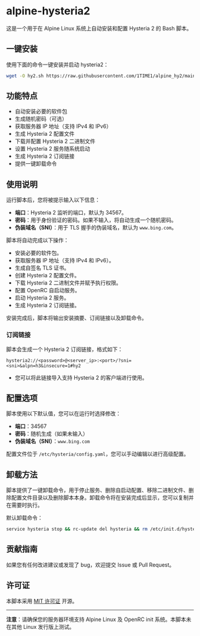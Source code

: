 # alpine-hysteria2

这是一个用于在 Alpine Linux 系统上自动安装和配置 Hysteria 2 的 Bash 脚本。

## 一键安装

使用下面的命令一键安装并启动 hysteria2：

```bash
wget -O hy2.sh https://raw.githubusercontent.com/1TIME1/alpine_hy2/main/hy2.sh && sh hy2.sh
```

## 功能特点

- 自动安装必要的软件包
- 生成随机密码（可选）
- 获取服务器 IP 地址（支持 IPv4 和 IPv6）
- 生成 Hysteria 2 配置文件
- 下载并配置 Hysteria 2 二进制文件
- 设置 Hysteria 2 服务随系统启动
- 生成 Hysteria 2 订阅链接
- 提供一键卸载命令

## 使用说明

运行脚本后，您将被提示输入以下信息：

- **端口**：Hysteria 2 监听的端口，默认为 34567。
- **密码**：用于身份验证的密码。如果不输入，将自动生成一个随机密码。
- **伪装域名（SNI）**：用于 TLS 握手的伪装域名，默认为 `www.bing.com`。

脚本将自动完成以下操作：

- 安装必要的软件包。
- 获取服务器 IP 地址（支持 IPv4 和 IPv6）。
- 生成自签名 TLS 证书。
- 创建 Hysteria 2 配置文件。
- 下载 Hysteria 2 二进制文件并赋予执行权限。
- 配置 OpenRC 自启动服务。
- 启动 Hysteria 2 服务。
- 生成 Hysteria 2 订阅链接。

安装完成后，脚本将输出安装摘要、订阅链接以及卸载命令。

### 订阅链接

脚本会生成一个 Hysteria 2 订阅链接，格式如下：

```
hysteria2://<password>@<server_ip>:<port>/?sni=<sni>&alpn=h3&insecure=1#hy2
```

- 您可以将此链接导入支持 Hysteria 2 的客户端进行使用。

## 配置选项

脚本使用以下默认值，您可以在运行时选择修改：

- **端口**：34567
- **密码**：随机生成（如果未输入）
- **伪装域名（SNI）**：`www.bing.com`

配置文件位于 `/etc/hysteria/config.yaml`，您可以手动编辑以进行高级配置。

## 卸载方法

脚本提供了一键卸载命令，用于停止服务、删除自启动配置、移除二进制文件、删除配置文件目录以及删除脚本本身。卸载命令将在安装完成后显示，您可以复制并在需要时执行。

默认卸载命令：
```bash
service hysteria stop && rc-update del hysteria && rm /etc/init.d/hysteria && rm /usr/local/bin/hysteria && rm -rf /etc/hysteria && rm hy2.sh && rm .wget-hsts
```

## 贡献指南

如果您有任何改进建议或发现了 bug，欢迎提交 Issue 或 Pull Request。

## 许可证

本脚本采用 [MIT 许可证](LICENSE) 开源。

---

**注意**：请确保您的服务器环境支持 Alpine Linux 及 OpenRC init 系统。本脚本未在其他 Linux 发行版上测试。
